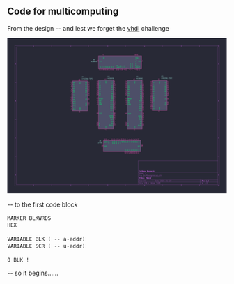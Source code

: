 ## Code for multicomputing

From the design -- and lest we forget the [vhdl](https://vhdplus.com/docs/getstarted/#install-vhdplus-ide) challenge

![design](/src/sneak-peek.png)

-- to the first code block

```
MARKER BLKWRDS
HEX

VARIABLE BLK ( -- a-addr)
VARIABLE SCR ( -- u-addr)

0 BLK !
```

-- so it begins......
